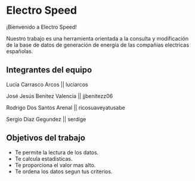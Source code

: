 # Electro Speed
¡Bienvenido a Electro Speed!

Nuestro trabajo es una herramienta orientada 
a la consulta y modificación de la base de datos 
de generación de energía de las compañías electricas españolas.

## Integrantes del equipo

Lucía Carrasco Arcos        || luciarcos

José Jesús Benitez Valencia || jjbenitezz06

Rodrigo Dos Santos Arenal   || ricosuaveyatusabe

Sergio Díaz Gegundez        || serdige 

## Objetivos del trabajo

- Te permite la lectura de los datos.
- Te calcula estadisticas.
- Te proporciona el valor mas alto.
- Te ordena los datos segun tus criterios.
